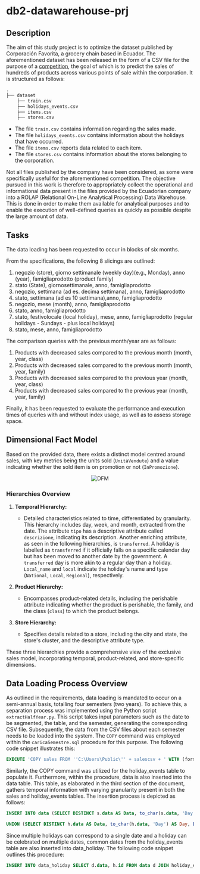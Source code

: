 # db2-datawarehouse-prj

## Description

The aim of this study project is to optimize the dataset published by Corporación Favorita, a grocery chain based in Ecuador. The aforementioned dataset has been released in the form of a CSV file for the purpose of a [competition](https://www.kaggle.com/c/favorita-grocery-sales-forecasting/), the goal of which is to predict the sales of hundreds of products across various points of sale within the corporation. It is structured as follows:
```md
.
├── dataset
    ├── train.csv
    ├── holidays_events.csv
    ├── items.csv
    ├── stores.csv
```
- The file `train.csv` contains information regarding the sales made.
- The file `holidays_events.csv` contains information about the holidays that have occurred.
- The file `items.csv` reports data related to each item.
- The file `stores.csv` contains information about the stores belonging to the corporation.

Not all files published by the company have been considered, as some were specifically useful for the aforementioned competition.
The objective pursued in this work is therefore to appropriately collect the operational and informational data present in the files provided by the Ecuadorian company into a ROLAP (Relational On-Line Analytical Processing) Data Warehouse. This is done in order to make them available for analytical purposes and to enable the execution of well-defined queries as quickly as possible despite the large amount of data.
## Tasks

The data loading has been requested to occur in blocks of six months. 

From the specifications, the following 8 slicings are outlined:

1. negozio (store), giorno settimanale (weekly day)(e.g., Monday), anno (year), famigliaprodotto (product family)
2. stato (State), giornosettimanale, anno, famigliaprodotto
3. negozio, settimana (ad es. decima settimana), anno, famigliaprodotto
4. stato, settimana (ad es 10 settimana),anno, famigliaprodotto
5. negozio, mese (month), anno, famigliaprodotto
6. stato, anno, famigliaprodotto
7. stato, festivolocale (local holiday), mese, anno, famigliaprodotto (regular holidays - Sundays - plus local holidays)
8. stato, mese, anno, famigliaprodotto

The comparison queries with the previous month/year are as follows:

1. Products with decreased sales compared to the previous month (month, year, class)
2. Products with decreased sales compared to the previous month (month, year, family)
3. Products with decreased sales compared to the previous year (month, year, class)
4. Products with decreased sales compared to the previous year (month, year, family)

Finally, it has been requested to evaluate the performance and execution times of queries with and without index usage, as well as to assess storage space.

## Dimensional Fact Model

Based on the provided data, there exists a distinct model centred around sales, with key metrics being the units sold (`UnitàVendute`) and a value indicating whether the sold item is on promotion or not (`InPromozione`).
<p align="center">
  <img src="https://github.com/cappadavide/db2-datawarehouse-prj/assets/70511599/c3261c99-d424-4c78-a663-8a4eed88870e" alt="DFM"/>
</p>

### Hierarchies Overview

1. **Temporal Hierarchy:**
   - Detailed characteristics related to time, differentiated by granularity. This hierarchy includes day, week, and month, extracted from the date. The attribute `tipo` has a descriptive attribute called `descrizione`, indicating its description. Another enriching attribute, as seen in the following hierarchies, is `transferred`. A holiday is labelled as `transferred` if it officially falls on a specific calendar day but has been moved to another date by the government. A `transferred` day is more akin to a regular day than a holiday. `Local_name` and `local` indicate the holiday's name and type (`National`, `Local`, `Regional`), respectively.

2. **Product Hierarchy:**
   - Encompasses product-related details, including the perishable attribute indicating whether the product is perishable, the family, and the class (`class`) to which the product belongs.

3. **Store Hierarchy:**
   - Specifies details related to a store, including the city and state, the store's cluster, and the descriptive attribute type.

These three hierarchies provide a comprehensive view of the exclusive sales model, incorporating temporal, product-related, and store-specific dimensions.

## Data Loading Process Overview
As outlined in the requirements, data loading is mandated to occur on a semi-annual basis, totalling four semesters (two years). To achieve this, a separation process was implemented using the Python script `extractHalfYear.py`. This script takes input parameters such as the date to be segmented, the table, and the semester, generating the corresponding CSV file.
Subsequently, the data from the CSV files about each semester needs to be loaded into the system. The `COPY` command was employed within the `caricaSemestre.sql` procedure for this purpose. The following code snippet illustrates this:
```sql
EXECUTE 'COPY sales FROM ''C:\Users\Public\'' + salescsv + ' WITH (format csv, delimiter '','', FORCE_NULL (onpromotion))';
```
Similarly, the COPY command was utilized for the holiday_events table to populate it.
Furthermore, within the procedure, data is also inserted into the data table. This table, as elaborated in the third section of the document, gathers temporal information with varying granularity present in both the sales and holiday_events tables. The insertion process is depicted as follows:
```sql
INSERT INTO data (SELECT DISTINCT s.data AS Data, to_char(s.data, 'Day') AS Day, EXTRACT(WEEK FROM s.data) AS Week, EXTRACT(MONTH FROM s.data) AS Month, EXTRACT(YEAR FROM s.data) AS Year FROM sales AS s);
```
```sql
UNION (SELECT DISTINCT h.data AS Data, to_char(h.data, 'Day') AS Day, EXTRACT(WEEK FROM h.data) AS Week, EXTRACT(MONTH FROM h.data) AS Month, EXTRACT(YEAR FROM h.data) AS Year FROM holiday_events AS h) ORDER BY 1;
```
Since multiple holidays can correspond to a single date and a holiday can be celebrated on multiple dates, common dates from the holiday_events table are also inserted into data_holiday. The following code snippet outlines this procedure:
```sql
INSERT INTO data_holiday SELECT d.data, h.id FROM data d JOIN holiday_events h ON d.data = h.data;
```
